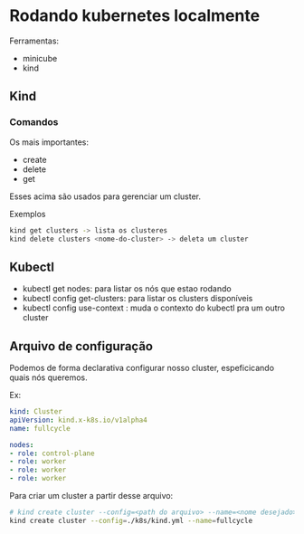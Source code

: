 # Rodando kubernetes localmente
Ferramentas:
 - minicube
 - kind

## Kind
### Comandos
Os mais importantes:
- create
- delete
- get

Esses acima são usados para gerenciar um cluster.

Exemplos
```bash
kind get clusters -> lista os clusteres
kind delete clusters <nome-do-cluster> -> deleta um cluster
```

## Kubectl
- kubectl get nodes: para listar os nós que estao rodando
- kubectl config get-clusters: para listar os clusters disponíveis
- kubectl config use-context <nome-cluster>: muda o contexto do kubectl pra um outro cluster

## Arquivo de configuração
Podemos de forma declarativa configurar nosso cluster, espeficicando quais nós queremos.

Ex:

```yml
kind: Cluster
apiVersion: kind.x-k8s.io/v1alpha4
name: fullcycle

nodes:
- role: control-plane
- role: worker
- role: worker
- role: worker   
```

Para criar um cluster a partir desse arquivo:
```bash
# kind create cluster --config=<path do arquivo> --name=<nome desejado>
kind create cluster --config=./k8s/kind.yml --name=fullcycle
```

